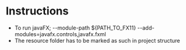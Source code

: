 # Instructions
* To run javaFX; --module-path ${PATH_TO_FX11} --add-modules=javafx.controls,javafx.fxml
* The resource folder has to be marked as such in project structure